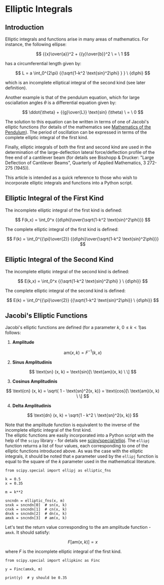# Elliptic Integrals

## Introduction

Elliptic integrals and functions arise in many areas of mathematics. For instance, the following ellipse:

$$ {{x}\over{a}}^2  + {{y}\over{b}}^2 \ = \ 1  $$

has a circumferential length given by:

$$ L =  a \int_0^{2\pi} {{\sqrt{1-k^2 \text{sin}^2\phi} } }  \ {d\phi}  $$

which is an incomplete elliptical integral of the second kind (see later definition).

Another example is that of the pendulum equation, which 
for large osciallation angles $\theta$ is a differential equation given by:

$$ \ddot{\theta} + {{g}\over{L}}  \text{sin} (\theta) \ = \ 0 $$

The solution to this equation can be written in terms of one of Jacobi's elliptic functions (for details of the mathematics see [Mathematics of the Pendulum](http://jgxsoft.com/examples/pendulum.html)). The period of oscillation can be expressed in terms of the complete elliptic integral of the first kind.

Finally, elliptic integrals of both the first and second kind are used in the determination of the large-deflection lateral force/deflection profile of the free end of a cantilever beam (for details see Bisshopp & Drucker: "Large Deflection of Cantilever Beams", Quarterly of Applied Mathematics, 3 272-275 (1945)).

This article is intended as a quick reference to those who wish to incorporate elliptic integrals and functions into a Python script.

## Elliptic Integral of the First Kind

The incomplete elliptic integral of the first kind is defined:

$$ F(k,x) = \int_0^x {{d\phi}\over{\sqrt{1-k^2 \text{sin}^2\phi}}} $$ 

The complete elliptic integral of the first kind is defined:

$$ F(k) = \int_0^{{\pi}\over{2}} {{d\phi}\over{\sqrt{1-k^2 \text{sin}^2\phi}}} $$ 

## Elliptic Integral of the Second Kind

The incomplete elliptic integral of the second kind is defined:

$$ E(k,x) = \int_0^x {{\sqrt{1-k^2 \text{sin}^2\phi} } \ {d\phi}} $$

The complete elliptic integral of the second kind is defined:

$$ E(k) = \int_0^{{\pi}\over{2}} {{\sqrt{1-k^2 \text{sin}^2\phi}} \ {d\phi}} $$ 


## Jacobi's Elliptic Functions


Jacobi's elliptic functions are defined (for a parameter $k, \ 0 \leq k < 1$)as follows:

1) <b>Amplitude</b>

$$ \text{am}(x,k) = F^{-1}(k,x)  $$

2) <b>Sinus Amplitudinis</b>

$$ \text{sn} (x, k) = \text{sin}[\ \text{am}(x, k) \ \] $$

3) <b>Cosinus Amplitudinis</b>

$$ \text{cn} (x, k) = \sqrt{   1 - \text{sn}^2(x, k)} = \text{cos}[\ \text{am}(x, k) \ \] $$

4) <b>Delta Amplitudinis</b>

$$ \text{dn} (x, k) = \sqrt{1 - k^2 \ \text{sn}^2(x, k)}   $$

Note that the amplitude function is equivalent to the inverse of the incomplete elliptic integral of the first kind.
<br>
The elliptic functions are easily incorporated into a Python script with the help of the ```scipy``` library - for details see
[scipy/special/ellipj](https://docs.scipy.org/doc/scipy/reference/generated/scipy.special.ellipj.html). The ```ellipj``` function returns a
list of four values, each corresponding to one of the elliptic functions introduced above. As was the case with the elliptic integrals, 
it should be noted that ```m``` parameter used by
the ```ellipj``` function is equal to the square of the $k$ parameter used in the mathematical literature.

```
from scipy.special import ellipj as elliptic_fns

k = 0.5
x = 0.35

m = k**2

sncndn = elliptic_fns(x, m)
snxk = sncndn[0]  # sn(x, k)
cnxk = sncndn[1]  # cn(x, k)
dnxk = sncndn[2]  # dn(x, k)
amxk = sncndn[3]  # am(x, k)
```

Let's test the return value corresponding to the $\text{am}$ amplitude function - ```amxk```. It should satisfy:

$$ F[\text{am}(x,k)] = x $$

where $F$ is the incomplete elliptic integral of the first kind.

```
from scipy.special import ellipkinc as Finc

y = Finc(amxk, m)

print(y)  # y should be 0.35
```
